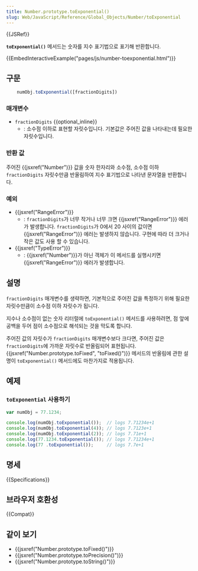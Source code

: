 ```yaml
---
title: Number.prototype.toExponential()
slug: Web/JavaScript/Reference/Global_Objects/Number/toExponential
---
```


{{JSRef}}

**`toExponential()`** 메서드는 숫자를 지수 표기법으로 표기해 반환합니다.

{{EmbedInteractiveExample("pages/js/number-toexponential.html")}}

## 구문

```js
    numObj.toExponential([fractionDigits])
```

### 매개변수

- `fractionDigits` {{optional_inline}}
  - : 소수점 이하로 표현할 자릿수입니다. 기본값은 주어진 값을 나타내는데 필요한 자릿수입니다.

### 반환 값

주어진 {{jsxref("Number")}} 값을 숫자 한자리와 소수점, 소수점 이하 `fractionDigits` 자릿수만큼 반올림하여 지수 표기법으로 나타낸 문자열을 반환합니다.

### 예외

- {{jsxref("RangeError")}}
  - : `fractionDigits`가 너무 작거나 너무 크면 {{jsxref("RangeError")}} 에러가 발생합니다. `fractionDigits`가 0에서 20 사이의 값이면 {{jsxref("RangeError")}} 에러는 발생하지 않습니다. 구현에 따라 더 크거나 작은 값도 사용 할 수 있습니다.
- {{jsxref("TypeError")}}
  - : {{jsxref("Number")}}가 아닌 객체가 이 메서드를 실행시키면 {{jsxref("RangeError")}} 에러가 발생합니다.

## 설명

`fractionDigits` 매개변수를 생략하면, 기본적으로 주어진 값을 특정하기 위해 필요한 자릿수만큼이 소수점 이하 자릿수가 됩니다.

지수나 소수점이 없는 숫자 리터럴에 `toExponential()` 메서드를 사용하려면, 점 앞에 공백을 두어 점이 소수점으로 해석되는 것을 막도록 합니다.

주어진 값의 자릿수가 `fractionDigits` 매개변수보다 크다면, 주어진 값은 `fractionDigits`에 가까운 자릿수로 반올림되어 표현됩니다. {{jsxref("Number.prototype.toFixed", "toFixed()")}} 메서드의 반올림에 관한 설명이 `toExponential()` 메서드에도 마찬가지로 적용됩니다.

## 예제

### `toExponential` 사용하기

```js
var numObj = 77.1234;

console.log(numObj.toExponential());  // logs 7.71234e+1
console.log(numObj.toExponential(4)); // logs 7.7123e+1
console.log(numObj.toExponential(2)); // logs 7.71e+1
console.log(77.1234.toExponential()); // logs 7.71234e+1
console.log(77 .toExponential());     // logs 7.7e+1
```

## 명세

{{Specifications}}

## 브라우저 호환성

{{Compat}}

## 같이 보기

- {{jsxref("Number.prototype.toFixed()")}}
- {{jsxref("Number.prototype.toPrecision()")}}
- {{jsxref("Number.prototype.toString()")}}
